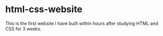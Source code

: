 # html-css-website
This is the first website I have built within hours after studying HTML and CSS for 3 weeks.
